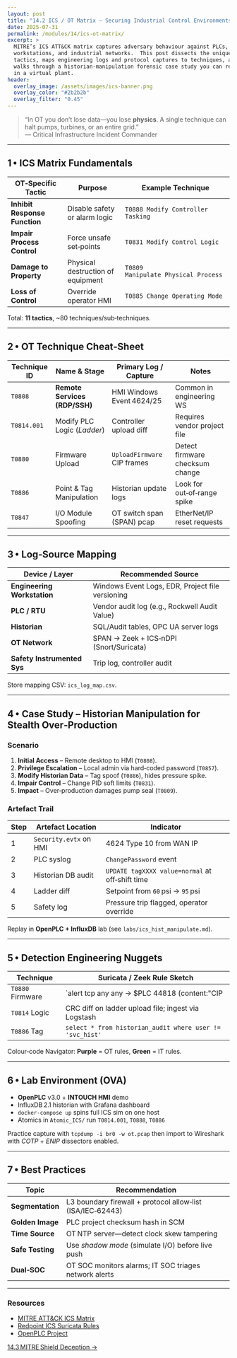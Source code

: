 ```yaml
---
layout: post
title: "14.2 ICS / OT Matrix – Securing Industrial Control Environments"
date: 2025-07-31
permalink: /modules/14/ics-ot-matrix/
excerpt: >
  MITRE’s ICS ATT&CK matrix captures adversary behaviour against PLCs, SCADA
  workstations, and industrial networks.  This post dissects the unique OT
  tactics, maps engineering logs and protocol captures to techniques, and
  walks through a historian‑manipulation forensic case study you can replay
  in a virtual plant.
header:
  overlay_image: /assets/images/ics-banner.png
  overlay_color: "#2b2b2b"
  overlay_filter: "0.45"
---
```


> “In OT you don’t lose data—you lose **physics**.  A single technique can
> halt pumps, turbines, or an entire grid.”  
> — Critical Infrastructure Incident Commander

---

## 1 • ICS Matrix Fundamentals

| OT‑Specific Tactic          | Purpose                                   | Example Technique |
|-----------------------------|-------------------------------------------|-------------------|
| **Inhibit Response Function** | Disable safety or alarm logic            | `T0888 Modify Controller Tasking` |
| **Impair Process Control**    | Force unsafe set‑points                  | `T0831 Modify Control Logic` |
| **Damage to Property**        | Physical destruction of equipment        | `T0809 Manipulate Physical Process` |
| **Loss of Control**           | Override operator HMI                    | `T0885 Change Operating Mode` |

Total: **11 tactics**, ~80 techniques/sub‑techniques.

---

## 2 • OT Technique Cheat‑Sheet

| Technique ID | Name & Stage                | Primary Log / Capture       | Notes                           |
|--------------|-----------------------------|-----------------------------|---------------------------------|
| `T0808`      | **Remote Services (RDP/SSH)** | HMI Windows Event 4624/25   | Common in engineering WS        |
| `T0814.001`  | Modify PLC Logic (*Ladder*)    | Controller upload diff      | Requires vendor project file    |
| `T0880`      | Firmware Upload               | `UploadFirmware` CIP frames | Detect firmware checksum change |
| `T0886`      | Point & Tag Manipulation      | Historian update logs       | Look for out‑of‑range spike     |
| `T0847`      | I/O Module Spoofing           | OT switch span (SPAN) pcap  | EtherNet/IP reset requests      |

---

## 3 • Log‑Source Mapping

| Device / Layer             | Recommended Source                                 |
|----------------------------|----------------------------------------------------|
| **Engineering Workstation**| Windows Event Logs, EDR, Project file versioning   |
| **PLC / RTU**              | Vendor audit log (e.g., Rockwell Audit Value)      |
| **Historian**              | SQL/Audit tables, OPC UA server logs               |
| **OT Network**             | SPAN → Zeek + ICS‑nDPI (Snort/Suricata)            |
| **Safety Instrumented Sys**| Trip log, controller audit                         |

Store mapping CSV: `ics_log_map.csv`.

---

## 4 • Case Study – Historian Manipulation for Stealth Over‑Production

### Scenario

1. **Initial Access** – Remote desktop to HMI (`T0808`).  
2. **Privilege Escalation** – Local admin via hard‑coded password (`T0857`).  
3. **Modify Historian Data** – Tag spoof (`T0886`), hides pressure spike.  
4. **Impair Control** – Change PID soft limits (`T0831`).  
5. **Impact** – Over‑production damages pump seal (`T0809`).

### Artefact Trail

| Step | Artefact Location                        | Indicator                                        |
|------|------------------------------------------|--------------------------------------------------|
| 1    | `Security.evtx` on HMI                   | 4624 Type 10 from WAN IP                         |
| 2    | PLC syslog                               | `ChangePassword` event                           |
| 3    | Historian DB audit                       | `UPDATE tagXXXX value=normal` at off‑shift time  |
| 4    | Ladder diff                              | Setpoint from `60` psi → `95` psi                |
| 5    | Safety log                               | Pressure trip flagged, operator override         |

Replay in **OpenPLC + InfluxDB** lab (see `labs/ics_hist_manipulate.md`).

---

## 5 • Detection Engineering Nuggets

| Technique        | Suricata / Zeek Rule Sketch                              |
|------------------|----------------------------------------------------------|
| `T0880` Firmware | `alert tcp any any -> $PLC 44818 (content:"CIP|05|";)`   |
| `T0814` Logic    | CRC diff on ladder upload file; ingest via Logstash      |
| `T0886` Tag      | `select * from historian_audit where user != 'svc_hist'` |

Colour‑code Navigator: **Purple** = OT rules, **Green** = IT rules.

---

## 6 • Lab Environment (OVA)

* **OpenPLC** v3.0 + **INTOUCH HMI** demo  
* InfluxDB 2.1 historian with Grafana dashboard  
* `docker‑compose up` spins full ICS sim on one host  
* Atomics in `Atomic_ICS/` run `T0814.001`, `T0888`, `T0886`

Practice capture with `tcpdump -i br0 -w ot.pcap` then import to Wireshark
with *COTP* + *ENIP* dissectors enabled.

---

## 7 • Best Practices

| Topic             | Recommendation                                       |
|-------------------|------------------------------------------------------|
| **Segmentation**  | L3 boundary firewall + protocol allow‑list (ISA/IEC‑62443) |
| **Golden Image**  | PLC project checksum hash in SCM                     |
| **Time Source**   | OT NTP server—detect clock skew tampering            |
| **Safe Testing**  | Use *shadow mode* (simulate I/O) before live push    |
| **Dual‑SOC**      | OT SOC monitors alarms; IT SOC triages network alerts|

---

<div class="post-resources container">
  <h3>Resources</h3>
  <ul>
    <li><a href="https://attack.mitre.org/matrices/ics/" target="_blank">MITRE ATT&CK ICS Matrix</a></li>
    <li><a href="https://github.com/digitalbond/Redpoint" target="_blank">Redpoint ICS Suricata Rules</a></li>
    <li><a href="https://openplcproject.com/" target="_blank">OpenPLC Project</a></li>
  </ul>
</div>

<a href="{{ site.baseurl }}/modules/14/mitre-shield/" class="next-link">14.3 MITRE Shield Deception →</a>
